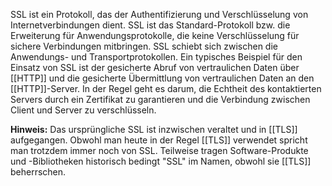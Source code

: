 SSL ist ein Protokoll, das der Authentifizierung und Verschlüsselung von Internetverbindungen dient. SSL ist das Standard-Protokoll bzw. die Erweiterung für Anwendungsprotokolle, die keine Verschlüsselung für sichere Verbindungen mitbringen. SSL schiebt sich zwischen die Anwendungs- und Transportprotokollen. Ein typisches Beispiel für den Einsatz von SSL ist der gesicherte Abruf von vertraulichen Daten über [[HTTP]] und die gesicherte Übermittlung von vertraulichen Daten an den [[HTTP]]-Server. In der Regel geht es darum, die Echtheit des kontaktierten Servers durch ein Zertifikat zu garantieren und die Verbindung zwischen Client und Server zu verschlüsseln.  

**Hinweis:** Das ursprüngliche SSL ist inzwischen veraltet und in [[TLS]] aufgegangen. Obwohl man heute in der Regel [[TLS]] verwendet spricht man trotzdem immer noch von SSL. Teilweise tragen Software-Produkte und -Bibliotheken historisch bedingt "SSL" im Namen, obwohl sie [[TLS]] beherrschen.